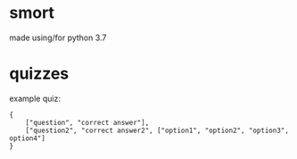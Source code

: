 # smort

made using/for python 3.7

# quizzes
example quiz:
<pre>
<code>{
    ["question", "correct answer"],
    ["question2", "correct answer2", ["option1", "option2", "option3", option4"]
}</code>
</pre>